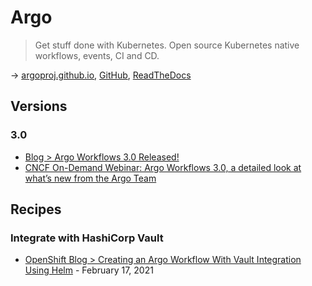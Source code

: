 # Argo

> Get stuff done with Kubernetes. Open source Kubernetes native workflows, events, CI and CD.

→ [argoproj.github.io](https://argoproj.github.io/), [GitHub](https://github.com/argoproj/argo-cd), [ReadTheDocs](https://argo-cd.readthedocs.io/en/stable/)

## Versions

### 3.0

* [Blog	> Argo Workflows 3.0 Released!](https://www.cncf.io/blog/2021/04/02/argo-workflows-3-0-released/)
* [CNCF On-Demand Webinar: Argo Workflows 3.0, a detailed look at what’s new from the Argo Team](https://community.cncf.io/events/details/cncf-cncf-online-programs-presents-cncf-on-demand-webinar-argo-workflows-30-a-detailed-look-at-whats-new-from-the-argo-team/)

## Recipes

### Integrate with HashiCorp Vault

* [OpenShift Blog > Creating an Argo Workflow With Vault Integration Using Helm](https://www.openshift.com/blog/creating-an-argo-workflow-with-vault-integration-using-helm) - February 17, 2021
